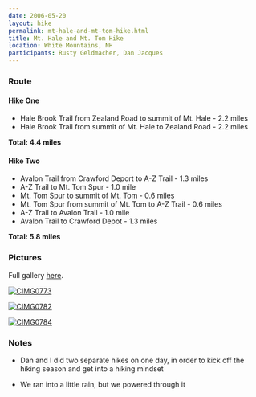 ```yaml
---
date: 2006-05-20
layout: hike
permalink: mt-hale-and-mt-tom-hike.html
title: Mt. Hale and Mt. Tom Hike
location: White Mountains, NH
participants: Rusty Geldmacher, Dan Jacques
---
```


### Route

#### Hike One

  * Hale Brook Trail from Zealand Road to summit of Mt. Hale - 2.2 miles
  * Hale Brook Trail from summit of Mt. Hale to Zealand Road - 2.2 miles

**Total: 4.4 miles**

#### Hike Two

  * Avalon Trail from Crawford Deport to A-Z Trail - 1.3 miles
  * A-Z Trail to Mt. Tom Spur - 1.0 mile
  * Mt. Tom Spur to summit of Mt. Tom - 0.6 miles
  * Mt. Tom Spur from summit of Mt. Tom to A-Z Trail - 0.6 miles
  * A-Z Trail to Avalon Trail - 1.0 mile
  * Avalon Trail to Crawford Depot - 1.3 miles

**Total: 5.8 miles**

### Pictures

Full gallery [here](http://www.flickr.com/photos/geldmacher/sets/72157594560549263/).

[![CIMG0773](http://farm1.static.flickr.com/161/404966934_226b3149b8.jpg)](http://www.flickr.com/photos/geldmacher/404966934/)

[![CIMG0782](http://farm1.static.flickr.com/176/404969033_4b8eb3dd25.jpg)](http://www.flickr.com/photos/geldmacher/404969033/)

[![CIMG0784](http://farm1.static.flickr.com/168/404969749_6dd6fe0510.jpg)](http://www.flickr.com/photos/geldmacher/404969749/)

### Notes

  * Dan and I did two separate hikes on one day, in order to kick off the hiking season and get into a hiking mindset

  * We ran into a little rain, but we powered through it
